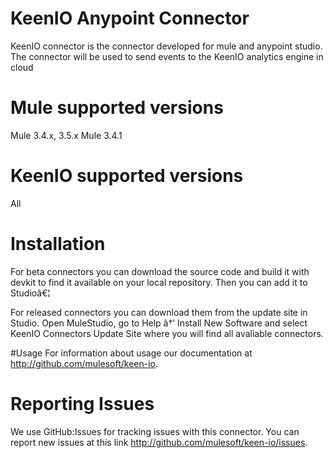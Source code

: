 # KeenIO Anypoint Connector

KeenIO connector is the connector developed for mule and anypoint studio. The connector will be used to send events to the KeenIO analytics engine in cloud

# Mule supported versions
Mule 3.4.x, 3.5.x
Mule 3.4.1

# KeenIO supported versions
All


# Installation 
For beta connectors you can download the source code and build it with devkit to find it available on your local repository. Then you can add it to Studioâ€¦<TBD>

For released connectors you can download them from the update site in Studio. 
Open MuleStudio, go to Help â†’ Install New Software and select KeenIO Connectors Update Site where you will find all avaliable connectors.

#Usage
For information about usage our documentation at http://github.com/mulesoft/keen-io.

# Reporting Issues

We use GitHub:Issues for tracking issues with this connector. You can report new issues at this link http://github.com/mulesoft/keen-io/issues.
